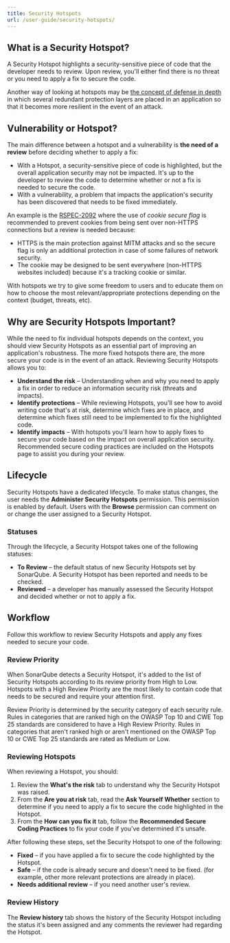 ```yaml
---
title: Security Hotspots
url: /user-guide/security-hotspots/
---
```


## What is a Security Hotspot?
A Security Hotspot highlights a security-sensitive piece of code that the developer needs to review. Upon review, you'll either find there is no threat or you need to apply a fix to secure the code. 

Another way of looking at hotspots may be [the concept of defense in depth](https://en.wikipedia.org/wiki/Defense_in_depth_(computing)) in which several redundant protection layers are placed in an application so that it becomes more resilient in the event of an attack.

## Vulnerability or Hotspot?
The main difference between a hotspot and a vulnerability is **the need of a review** before deciding whether to apply a fix:

* With a Hotspot, a security-sensitive piece of code is highlighted, but the overall application security may not be impacted. It's up to the developer to review the code to determine whether or not a fix is needed to secure the code.
* With a vulnerability, a problem that impacts the application's security has been discovered that needs to be fixed immediately.

An example is the [RSPEC-2092](https://jira.sonarsource.com/browse/RSPEC-2092) where the use of *cookie secure flag* is recommended to prevent cookies from being sent over non-HTTPS connections but a review is needed because:
* HTTPS is the main protection against MITM attacks and so the secure flag is only an additional protection in case of some failures of network security. 
* The cookie may be designed to be sent everywhere (non-HTTPS websites included) because it's a tracking cookie or similar.

With hotspots we try to give some freedom to users and to educate them on how to choose the most relevant/appropriate protections depending on the context (budget, threats, etc).

## Why are Security Hotspots Important?
While the need to fix individual hotspots depends on the context, you should view Security Hotspots as an essential part of improving an application's robustness. The more fixed hotspots there are, the more secure your code is in the event of an attack. Reviewing Security Hotspots allows you to:

* **Understand the risk** – Understanding when and why you need to apply a fix in order to reduce an information security risk (threats and impacts).
* **Identify protections** – While reviewing Hotspots, you'll see how to avoid writing code that's at risk, determine which fixes are in place, and determine which fixes still need to be implemented to fix the highlighted code.
* **Identify impacts** – With hotspots you'll learn how to apply fixes to secure your code based on the impact on overall application security. Recommended secure coding practices are included on the Hotspots page to assist you during your review.

## Lifecycle
Security Hotspots have a dedicated lifecycle. To make status changes, the user needs the **Administer Security Hotspots** permission. This permission is enabled by default. Users with the **Browse** permission can comment on or change the user assigned to a Security Hotspot.

### Statuses  
Through the lifecycle, a Security Hotspot takes one of the following statuses:

* **To Review** – the default status of new Security Hotspots set by SonarQube. A Security Hotspot has been reported and needs to be checked.
* **Reviewed** – a developer has manually assessed the Security Hotspot and decided whether or not to apply a fix.

## Workflow  
Follow this workflow to review Security Hotspots and apply any fixes needed to secure your code.

### Review Priority
When SonarQube detects a Security Hotspot, it's added to the list of Security Hotspots according to its review priority from High to Low. Hotspots with a High Review Priority are the most likely to contain code that needs to be secured and require your attention first. 

Review Priority is determined by the security category of each security rule. Rules in categories that are ranked high on the OWASP Top 10 and CWE Top 25 standards are considered to have a High Review Priority. Rules in categories that aren't ranked high or aren't mentioned on the OWASP Top 10 or CWE Top 25 standards are rated as Medium or Low.

### Reviewing Hotspots  
When reviewing a Hotspot, you should:

1. Review the **What's the risk** tab to understand why the Security Hotspot was raised.
1. From the **Are you at risk** tab, read the **Ask Yourself Whether** section to determine if you need to apply a fix to secure the code highlighted in the Hotspot.
1. From the **How can you fix it** tab, follow the **Recommended Secure Coding Practices** to fix your code if you've determined it's unsafe.

After following these steps, set the Security Hotspot to one of the following:

* **Fixed** – if you have applied a fix to secure the code highlighted by the Hotspot.
* **Safe** – if the code is already secure and doesn't need to be fixed. (for example, other more relevant protections are already in place).
* **Needs additional review** – if you need another user's review.

### Review History

The **Review history** tab shows the history of the Security Hotspot including the status it's been assigned and any comments the reviewer had regarding the Hotspot.  
